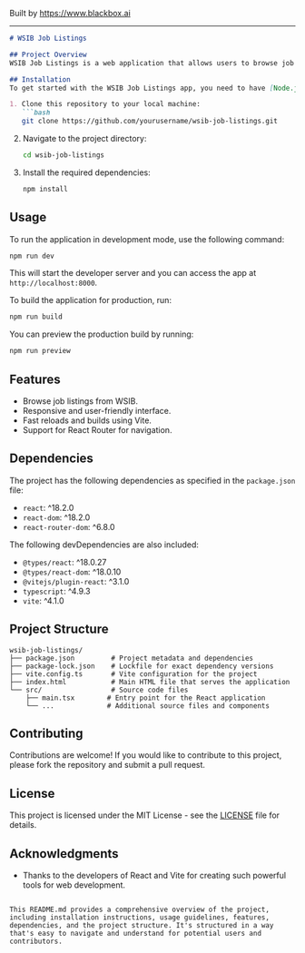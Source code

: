 
Built by https://www.blackbox.ai

---

```markdown
# WSIB Job Listings

## Project Overview
WSIB Job Listings is a web application that allows users to browse job listings provided by the Workplace Safety and Insurance Board (WSIB). It is built using React and Vite, providing a modern development experience with fast build times and a rich set of features.

## Installation
To get started with the WSIB Job Listings app, you need to have [Node.js](https://nodejs.org/) installed on your machine. After installing Node.js, follow these steps:

1. Clone this repository to your local machine:
   ```bash
   git clone https://github.com/yourusername/wsib-job-listings.git
   ```

2. Navigate to the project directory:
   ```bash
   cd wsib-job-listings
   ```

3. Install the required dependencies:
   ```bash
   npm install
   ```

## Usage
To run the application in development mode, use the following command:

```bash
npm run dev
```

This will start the developer server and you can access the app at `http://localhost:8000`.

To build the application for production, run:

```bash
npm run build
```

You can preview the production build by running:

```bash
npm run preview
```

## Features
- Browse job listings from WSIB.
- Responsive and user-friendly interface.
- Fast reloads and builds using Vite.
- Support for React Router for navigation.

## Dependencies
The project has the following dependencies as specified in the `package.json` file:
- `react`: ^18.2.0
- `react-dom`: ^18.2.0
- `react-router-dom`: ^6.8.0

The following devDependencies are also included:
- `@types/react`: ^18.0.27
- `@types/react-dom`: ^18.0.10
- `@vitejs/plugin-react`: ^3.1.0
- `typescript`: ^4.9.3
- `vite`: ^4.1.0

## Project Structure
```
wsib-job-listings/
├── package.json         # Project metadata and dependencies
├── package-lock.json    # Lockfile for exact dependency versions
├── vite.config.ts       # Vite configuration for the project
├── index.html           # Main HTML file that serves the application
└── src/                 # Source code files
    ├── main.tsx        # Entry point for the React application
    └── ...             # Additional source files and components
```

## Contributing
Contributions are welcome! If you would like to contribute to this project, please fork the repository and submit a pull request.

## License
This project is licensed under the MIT License - see the [LICENSE](LICENSE) file for details.

## Acknowledgments
- Thanks to the developers of React and Vite for creating such powerful tools for web development.
```

This README.md provides a comprehensive overview of the project, including installation instructions, usage guidelines, features, dependencies, and the project structure. It's structured in a way that's easy to navigate and understand for potential users and contributors.